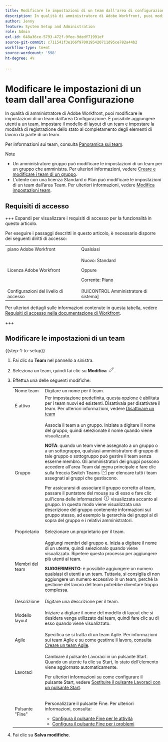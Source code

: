 ```yaml
---
title: Modificare le impostazioni di un team dall'area di configurazione
description: In qualità di amministratore di Adobe Workfront, puoi modificare le impostazioni di un team dall’area Configurazione. È possibile aggiungere utenti a un team, impostare il modello di layout di un team e impostare la modalità di registrazione dello stato al completamento degli elementi di lavoro da parte di un team.
author: Jenny
feature: System Setup and Administration
role: Admin
exl-id: 648a36ce-5793-472f-9fee-9dedf71991ef
source-git-commit: c711541f3e166f9700195420711d95ce782a44b2
workflow-type: tm+mt
source-wordcount: '598'
ht-degree: 4%

---
```


# Modificare le impostazioni di un team dall&#39;area Configurazione

In qualità di amministratore di Adobe Workfront, puoi modificare le impostazioni di un team dall’area Configurazione. È possibile aggiungere utenti a un team, impostare il modello di layout di un team e impostare la modalità di registrazione dello stato al completamento degli elementi di lavoro da parte di un team.

Per informazioni sui team, consulta [Panoramica sui team](../../../people-teams-and-groups/create-and-manage-teams/teams-overview.md).

>[!NOTE]
>
>* Un amministratore gruppo può modificare le impostazioni di un team per un gruppo che amministra. Per ulteriori informazioni, vedere [Creare e modificare i team di un gruppo](../../../administration-and-setup/manage-groups/work-with-group-objects/create-and-modify-a-groups-teams.md).
>* L’utente con una licenza Standard o Plan può modificare le impostazioni di un team dall’area Team. Per ulteriori informazioni, vedere [Modifica impostazioni team](../../../people-teams-and-groups/create-and-manage-teams/edit-team-settings.md).

## Requisiti di accesso

+++ Espandi per visualizzare i requisiti di accesso per la funzionalità in questo articolo.

Per eseguire i passaggi descritti in questo articolo, è necessario disporre dei seguenti diritti di accesso:

<table style="table-layout:auto"> 
 <col> 
 <col> 
 <tbody> 
  <tr> 
   <td role="rowheader">piano Adobe Workfront</td> 
   <td>Qualsiasi</td> 
  </tr> 
  <tr> 
  <tr> 
   <td role="rowheader">Licenza Adobe Workfront</td> 
   <td><p>Nuovo: Standard</p>
       <p>Oppure</p>
       <p>Corrente: Piano</p></td>
  </tr> 
  </tr> 
  <tr> 
   <td role="rowheader">Configurazioni del livello di accesso</td> 
   <td>[!UICONTROL Amministratore di sistema]</td>
  </tr> 
 </tbody> 
</table>

Per ulteriori dettagli sulle informazioni contenute in questa tabella, vedere [Requisiti di accesso nella documentazione di Workfront](/help/quicksilver/administration-and-setup/add-users/access-levels-and-object-permissions/access-level-requirements-in-documentation.md).

+++

## Modificare le impostazioni di un team

{{step-1-to-setup}}

1. Fai clic su **Team** nel pannello a sinistra.
1. Seleziona un team, quindi fai clic su **Modifica** ![Icona Modifica](assets/edit-icon.png).

1. Effettua una delle seguenti modifiche:

   <table style="table-layout:auto"> 
    <col> 
    <col> 
    <tbody> 
     <tr> 
      <td role="rowheader">Nome team</td> 
      <td>Digitare un nome per il team.</td> 
     </tr>
      <tr data-mc-conditions="QuicksilverOrClassic.Draft mode"> 
       <td role="rowheader">È attivo </td> 
       <td>Per impostazione predefinita, questa opzione è abilitata per i team nuovi ed esistenti. Disattivala per disattivare il team. Per ulteriori informazioni, vedere <a href="../../../people-teams-and-groups/create-and-manage-teams/deactivate-a-team.md" class="MCXref xref">Disattivare un team</a> </td> 
      </tr>
     <tr> 
      <td role="rowheader">Gruppo</td> 
      <td> <p>Associa il team a un gruppo. Iniziate a digitare il nome del gruppo, quindi selezionate il nome quando viene visualizzato.</p> <p><b>NOTA</b>: quando un team viene assegnato a un gruppo o a un sottogruppo, qualsiasi amministratore di gruppo di tale gruppo o sottogruppo può gestire il team senza esserne membro. Gli amministratori dei gruppi possono accedere all'area Team dal menu principale e fare clic sulla freccia Switch Teams <img src="assets/switch-team-icon.png" alt="Icona Cambia team"> per elencare tutti i team assegnati ai gruppi che gestiscono.</p> <p>Per assicurarsi di associare il gruppo corretto al team, passare il puntatore del mouse su di esso e fare clic sull'icona delle informazioni <img src="assets/info-icon.png"> visualizzata accanto al gruppo. In questo modo viene visualizzata una descrizione del gruppo contenente informazioni sul gruppo stesso, ad esempio la gerarchia dei gruppi al di sopra del gruppo e i relativi amministratori.</p> </td> 
     </tr> 
     <tr> 
      <td role="rowheader">Proprietario</td> 
      <td>Selezionare un proprietario per il team.</td> 
     </tr> 
     <tr> 
      <td role="rowheader">Membri del team</td> 
      <td> <p>Aggiungi membri del gruppo e. Inizia a digitare il nome di un utente, quindi selezionalo quando viene visualizzato. Ripetere questo processo per aggiungere più utenti al team.</p> 
      <p><b>SUGGERIMENTO</b>: è possibile aggiungere un numero qualsiasi di utenti a un team. Tuttavia, si consiglia di non aggiungere un numero eccessivo in un team, perché la gestione del lavoro del team potrebbe diventare troppo complessa.</p> </td> 
     </tr> 
     <tr> 
      <td role="rowheader">Descrizione</td> 
      <td>Digitare una descrizione per il team.</td> 
     </tr> 
     <tr> 
      <td role="rowheader">Modello layout</td> 
      <td> <p>Iniziare a digitare il nome del modello di layout che si desidera venga utilizzato dal team, quindi fare clic su di esso quando viene visualizzato.</p> </td> 
     </tr> 
     <tr> 
      <td role="rowheader">Agile</td> 
      <td>Specifica se si tratta di un team Agile. Per informazioni sui team Agile e su come gestirne il lavoro, consulta <a href="../../../agile/get-started-with-agile-in-workfront/create-an-agile-team.md" class="MCXref xref">Creare un team Agile</a>.</td> 
     </tr> 
     <tr data-mc-conditions=""> 
      <td role="rowheader">Lavoraci</td> 
      <td> <p>Cambiare il pulsante Lavoraci in un pulsante Start. Quando un utente fa clic su Start, lo stato dell’elemento viene aggiornato automaticamente.</p> <p>Per ulteriori informazioni su come configurare il pulsante Start, vedere <a href="../../../people-teams-and-groups/create-and-manage-teams/work-on-it-button-to-start-button.md" class="MCXref xref">Sostituire il pulsante Lavoraci con un pulsante Start</a>.</p> </td> 
     </tr> 
     <tr> 
      <td role="rowheader">Pulsante "Fine"</td> 
      <td> <p>Personalizzare il pulsante Fine. Per ulteriori informazioni, consulta:</p> 
       <ul> 
        <li><a href="../../../people-teams-and-groups/create-and-manage-teams/configure-the-done-button-for-tasks.md" class="MCXref xref">Configura il pulsante Fine per le attività</a> </li> 
        <li><a href="../../../people-teams-and-groups/create-and-manage-teams/configure-the-done-button-for-issues.md" class="MCXref xref">Configura il pulsante Fine per i problemi</a> </li> 
       </ul> </td> 
     </tr> 
    </tbody> 
   </table>

1. Fai clic su **Salva modifiche**.
